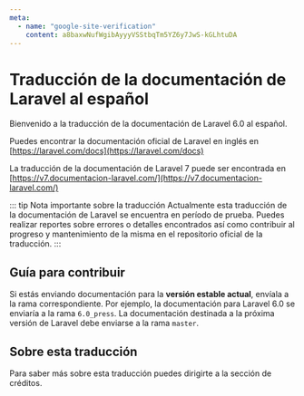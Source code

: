 ```yaml
---
meta:
  - name: "google-site-verification"
    content: a8baxwNufWgibAyyyVSStbqTm5YZ6y7JwS-kGLhtuDA
---
```


# Traducción de la documentación de Laravel al español

Bienvenido a la traducción de la documentación de Laravel 6.0 al español.

Puedes encontrar la documentación oficial de Laravel en inglés en [https://laravel.com/docs](https://laravel.com/docs)

La traducción de la documentación de Laravel 7 puede ser encontrada en [https://v7.documentacion-laravel.com/](https://v7.documentacion-laravel.com/)

::: tip Nota importante sobre la traducción
Actualmente esta traducción de la documentación de Laravel se encuentra en período de prueba. Puedes realizar reportes sobre errores o detalles encontrados así como contribuir al progreso y mantenimiento de la misma en el repositorio oficial de la traducción.
:::

## Guía para contribuir

Si estás enviando documentación para la **versión estable actual**, envíala a la rama correspondiente. Por ejemplo, la documentación para Laravel 6.0 se enviaría a la rama `6.0_press`. La documentación destinada a la próxima versión de Laravel debe enviarse a la rama `master`.

## Sobre esta traducción

Para saber más sobre esta traducción puedes dirigirte a la sección de créditos.
